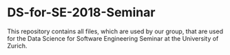# DS-for-SE-2018-Seminar

This repository contains all files, which are used by our group, that are used for the Data Science for Software Engineering Seminar at the University of Zurich. 
